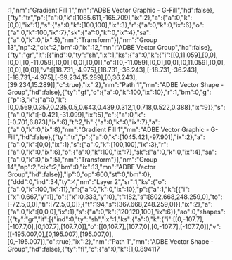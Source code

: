 :1,"nm":"Gradient Fill 1","mn":"ADBE Vector Graphic - G-Fill","hd":false},{"ty":"tr","p":{"a":0,"k":[1085.611,-165.709],"ix":2},"a":{"a":0,"k":[0,0],"ix":1},"s":{"a":0,"k":[100,100],"ix":3},"r":{"a":0,"k":0,"ix":6},"o":{"a":0,"k":100,"ix":7},"sk":{"a":0,"k":0,"ix":4},"sa":{"a":0,"k":0,"ix":5},"nm":"Transform"}],"nm":"Group 13","np":2,"cix":2,"bm":0,"ix":12,"mn":"ADBE Vector Group","hd":false},{"ty":"gr","it":[{"ind":0,"ty":"sh","ix":1,"ks":{"a":0,"k":{"i":[[0,11.059],[0,0],[0,0],[0,-11.059],[0,0],[0,0],[0,0]],"o":[[0,-11.059],[0,0],[0,0],[0,11.059],[0,0],[0,0],[0,0]],"v":[[18.731,-4.975],[18.731,-36.243],[-18.731,-36.243],[-18.731,-4.975],[-39.234,15.289],[0,36.243],[39.234,15.289]],"c":true},"ix":2},"nm":"Path 1","mn":"ADBE Vector Shape - Group","hd":false},{"ty":"gf","o":{"a":0,"k":100,"ix":10},"r":1,"bm":0,"g":{"p":3,"k":{"a":0,"k":[0,0.569,0.357,0.235,0.5,0.643,0.439,0.312,1,0.718,0.522,0.388],"ix":9}},"s":{"a":0,"k":[-0.421,-31.099],"ix":5},"e":{"a":0,"k":[-0.701,6.873],"ix":6},"t":2,"h":{"a":0,"k":0,"ix":7},"a":{"a":0,"k":0,"ix":8},"nm":"Gradient Fill 1","mn":"ADBE Vector Graphic - G-Fill","hd":false},{"ty":"tr","p":{"a":0,"k":[1045.421,-97.901],"ix":2},"a":{"a":0,"k":[0,0],"ix":1},"s":{"a":0,"k":[100,100],"ix":3},"r":{"a":0,"k":0,"ix":6},"o":{"a":0,"k":100,"ix":7},"sk":{"a":0,"k":0,"ix":4},"sa":{"a":0,"k":0,"ix":5},"nm":"Transform"}],"nm":"Group 14","np":2,"cix":2,"bm":0,"ix":13,"mn":"ADBE Vector Group","hd":false}],"ip":0,"op":600,"st":0,"bm":0},{"ddd":0,"ind":34,"ty":4,"nm":"Layer 2","sr":1,"ks":{"o":{"a":0,"k":100,"ix":11},"r":{"a":0,"k":0,"ix":10},"p":{"a":1,"k":[{"i":{"x":0.667,"y":1},"o":{"x":0.333,"y":0},"t":182,"s":[802.668,248.259,0],"to":[-72.5,0,0],"ti":[72.5,0,0]},{"t":194,"s":[367.668,248.259,0]}],"ix":2},"a":{"a":0,"k":[0,0,0],"ix":1},"s":{"a":0,"k":[120,120,100],"ix":6}},"ao":0,"shapes":[{"ty":"gr","it":[{"ind":0,"ty":"sh","ix":1,"ks":{"a":0,"k":{"i":[[0,-107.7],[-107.7,0],[0,107.7],[107.7,0]],"o":[[0,107.7],[107.7,0],[0,-107.7],[-107.7,0]],"v":[[-195.007,0],[0,195.007],[195.007,0],[0,-195.007]],"c":true},"ix":2},"nm":"Path 1","mn":"ADBE Vector Shape - Group","hd":false},{"ty":"fl","c":{"a":0,"k":[1,0.894117
